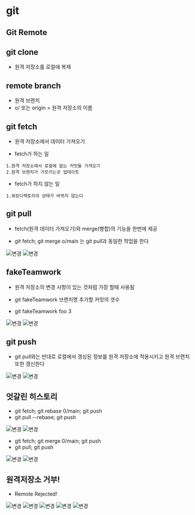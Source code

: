 # git

## Git Remote

## git clone

- 원격 저장소를 로컬에 복제

## remote branch

- 원격 브랜치
- o/ 또는 origin = 원격 저장소의 이름

## git fetch

- 원격 저장소에서 데이터 가져오기

- fetch가 하는 일

```
1.원격 저장소에서 로컬에 없는 커밋들 가져오기
2.원격 브랜치가 가르키는곳 업데이트
```
- fetch가 하지 않는 일
```
1.워킹디렉토리의 상태가 바뀌지 않는다
```

## git pull

- fetch(원격 데이터 가져오기)와 merge(병합)의 기능을 한번에 제공

- git fetch; git merge o/main 는 git pull과 동일한 작업을 한다

![변경](./pull1.png)
![변경](./pull2.png)

## fakeTeamwork

- 원격 저장소의 변경 사항이 있는 것처럼 가장 할때 사용됨
- git fakeTeamwork 브랜치명 추가할 커밋의 갯수

- git fakeTeamwork foo 3

![변경](./fake1.png)
![변경](./fake2.png)

## git push

- git pull와는 반대로 로컬에서 갱싱된 정보를 원격 저장소에 적용시키고 원격 브랜치 또한 갱신한다

![변경](./push.png)
![변경](./push1.png)

## 엇갈린 히스토리

- git fetch; git rebase 0/main; git push
- git pull --rebase; git push

![변경](./histore1.png)
![변경](./histore2.png)

- git fetch; git merge 0/main; git push
- git pull; git push

![변경](./histore1.png)
![변경](./histore3.png)

## 원격저장소 거부!

- Remote Rejected!

![변경](./rejected.png)
![변경](./rejected1.png)
![변경](./rejected2.png)
![변경](./re3.png)
![변경](./re4.png)
